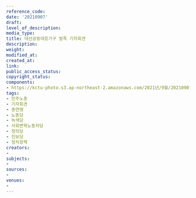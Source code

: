 ```yaml
---
reference_code: 
date: '20210907'
draft: 
level_of_description: 
media_type: 
title: 대선공동대응기구 발족 기자회견
description: 
weight: 
modified_at: 
created_at: 
link: 
public_access_status: 
copyright_status: 
components:
- https://kctu-photo.s3.ap-northeast-2.amazonaws.com/2021년/9월/20210907-대선공동대응기구+발족+기자회견_민주노총_기자회견_총연맹_노동당_녹색당_사회변혁노동자당_정의당_진보당_정치정책/404058_61363_3425.jpg
tags:
- 민주노총
- 기자회견
- 총연맹
- 노동당
- 녹색당
- 사회변혁노동자당
- 정의당
- 진보당
- 정치정책
creators:
- 
subjects:
- 
sources:
- 
venues:
- 
---
```

